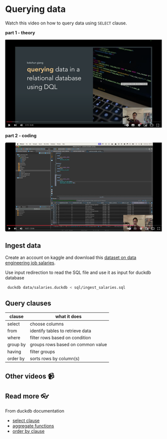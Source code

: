 # Querying data

Watch this video on how to query data using `SELECT` clause.

**part 1 - theory**

<a href="https://youtu.be/SNe4yH8DzqQ" target="_blank">
  <img src="https://github.com/kokchun/assets/blob/main/sql/04_query_data.png?raw=true" alt="querying data" width="600">
</a>

**part 2 - coding**

<a href="https://www.youtube.com/watch?v=luhgl9CpuQU" target="_blank">
  <img src="https://github.com/kokchun/assets/blob/main/sql/04_a_query_data.png?raw=true" alt="querying data" width="600">
</a>




## Ingest data

Create an account on kaggle and download this [dataset on data engineering job salaries](https://www.kaggle.com/datasets/chopper53/data-engineer-salary-in-2024/data).

Use input redirection to read the SQL file and use it as input for duckdb database

```bash
 duckdb data/salaries.duckdb < sql/ingest_salaries.sql
```

## Query clauses

| clause   | what it does                      |
| -------- | --------------------------------- |
| select   | choose columns                    |
| from     | identify tables to retrieve data  |
| where    | filter rows based on condition    |
| group by | groups rows based on common value |
| having   | filter groups                     |
| order by | sorts rows by column(s)           |

## Other videos 📹

## Read more 👓

From duckdb documentation

- [select clause](https://duckdb.org/docs/sql/query_syntax/select)
- [aggregate functions](https://duckdb.org/docs/sql/functions/aggregates#arg_maxarg-val)
- [order by clause ](https://duckdb.org/docs/sql/query_syntax/orderby)